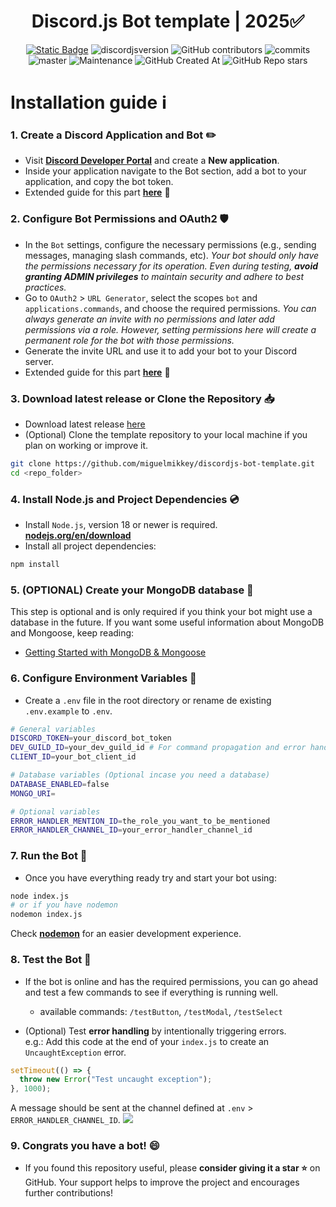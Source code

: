 <div style="text-align:center" align="center">

# Discord.js Bot template | 2025✅

<a href="https://discordjs.guide/" target="_blank">![Static Badge](https://img.shields.io/badge/DiscordJS-guide-379C6F)</a>
![discordjsversion](https://img.shields.io/badge/discord.js-^14.18.0-5865f2)
![GitHub contributors](https://img.shields.io/github/contributors/miguelmikkey/discordjs-bot-template?color=blue)
![commits](https://badgen.net/github/commits/miguelmikkey/discordjs-bot-template/)
![master](https://img.shields.io/github/last-commit/miguelmikkey/discordjs-bot-template/main)
![Maintenance](https://img.shields.io/maintenance/yes/2025)
![GitHub Created At](https://img.shields.io/github/created-at/miguelmikkey/discordjs-bot-template)
![GitHub Repo stars](https://img.shields.io/github/stars/miguelmikkey/discordjs-bot-template)

</div>

# Installation guide ℹ️
### 1. Create a Discord Application and Bot ✏️
- Visit [**Discord Developer Portal**](https://discord.com/developers/applications) and create a **New application**.
- Inside your application navigate to the Bot section, add a bot to your application, and copy the bot token.
- Extended guide for this part [**here**](https://discordjs.guide/preparations/setting-up-a-bot-application.html#creating-your-bot) 🚨

### 2. Configure Bot Permissions and OAuth2 🛡️
- In the `Bot` settings, configure the necessary permissions (e.g., sending messages, managing slash commands, etc). *Your bot should only have the permissions necessary for its operation. Even during testing, **avoid granting ADMIN privileges** to maintain security and adhere to best practices.*
- Go to `OAuth2` > `URL Generator`, select the scopes `bot` and `applications.commands`, and choose the required permissions. *You can always generate an invite with no permissions and later add permissions via a role. However, setting permissions here will create a permanent role for the bot with those permissions.*
- Generate the invite URL and use it to add your bot to your Discord server.
- Extended guide for this part [**here**](https://discordjs.guide/preparations/adding-your-bot-to-servers.html#bot-invite-links) 🚨

### 3. Download latest release or Clone the Repository 📥
- Download latest release [here](https://github.com/miguelmikkey/discordjs-bot-template/releases/)
- (Optional) Clone the template repository to your local machine if you plan on working or improve it.
```bash
git clone https://github.com/miguelmikkey/discordjs-bot-template.git
cd <repo_folder>
```

### 4. Install Node.js and Project Dependencies 💿
- Install `Node.js`, version 18 or newer is required. [**nodejs.org/en/download**](https://nodejs.org/en/download)
- Install all project dependencies:
```bash
npm install
```

### 5. (OPTIONAL) Create your MongoDB database 💾
This step is optional and is only required if you think your bot might use a database in the future. If you want some useful information about MongoDB and Mongoose, keep reading:
- [Getting Started with MongoDB & Mongoose](https://www.mongodb.com/developer/languages/javascript/getting-started-with-mongodb-and-mongoose/)

### 6. Configure Environment Variables 📝
- Create a `.env` file in the root directory or rename de existing `.env.example` to `.env`.
```bash
# General variables
DISCORD_TOKEN=your_discord_bot_token
DEV_GUILD_ID=your_dev_guild_id # For command propagation and error handling purposes
CLIENT_ID=your_bot_client_id

# Database variables (Optional incase you need a database)
DATABASE_ENABLED=false 
MONGO_URI=

# Optional variables
ERROR_HANDLER_MENTION_ID=the_role_you_want_to_be_mentioned
ERROR_HANDLER_CHANNEL_ID=your_error_handler_channel_id
```

### 7. Run the Bot 🏃
- Once you have everything ready try and start your bot using:
```bash
node index.js
# or if you have nodemon
nodemon index.js
```
Check [**nodemon**](https://www.npmjs.com/package/nodemon) for an easier development experience.

### 8. Test the Bot 🤖
- If the bot is online and has the required permissions, you can go ahead and test a few commands to see if everything is running well.
    - available commands: `/testButton`, `/testModal`, `/testSelect`

- (Optional) Test **error handling** by intentionally triggering errors.<br>
e.g.: Add this code at the end of your `index.js` to create an `UncaughtException` error.
```js
setTimeout(() => {
  throw new Error("Test uncaught exception");
}, 1000);
```
A message should be sent at the channel defined at `.env` > `ERROR_HANDLER_CHANNEL_ID`.
<img src="https://i.imgur.com/22s3AKF.png">

### 9. Congrats you have a bot! 😄
- If you found this repository useful, please **consider giving it a star ⭐** on GitHub. Your support helps to improve the project and encourages further contributions!